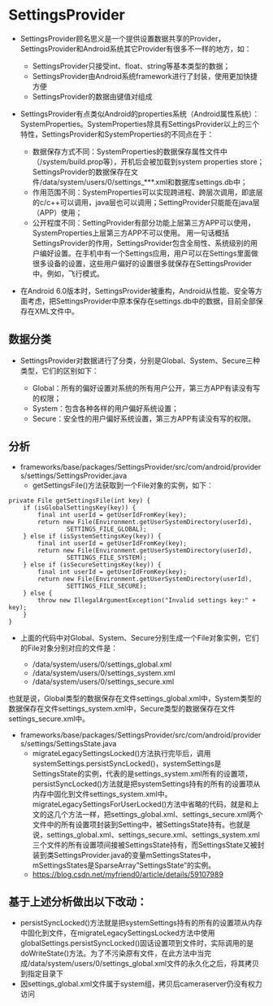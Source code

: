 # SettingsProvider
- SettingsProvider顾名思义是一个提供设置数据共享的Provider，SettingsProvider和Android系统其它Provider有很多不一样的地方，如：

  -  SettingsProvider只接受int、float、string等基本类型的数据；
  -  SettingsProvider由Android系统framework进行了封装，使用更加快捷方便
  -  SettingsProvider的数据由键值对组成
- SettingsProvider有点类似Android的properties系统（Android属性系统）：SystemProperties。SystemProperties除具有SettingsProvider以上的三个特性，SettingsProvider和SystemProperties的不同点在于：

   -   数据保存方式不同：SystemProperties的数据保存属性文件中（/system/build.prop等），开机后会被加载到system properties store；SettingsProvider的数据保存在文件/data/system/users/0/settings_***.xml和数据库settings.db中；
   -   作用范围不同：SystemProperties可以实现跨进程、跨层次调用，即底层的c/c++可以调用，java层也可以调用；SettingProvider只能能在java层（APP）使用；
   -   公开程度不同：SettingProvider有部分功能上层第三方APP可以使用，SystemProperties上层第三方APP不可以使用。
用一句话概括SettingsProvider的作用，SettingsProvider包含全局性、系统级别的用户编好设置。在手机中有一个Settings应用，用户可以在Settings里面做很多设备的设置，这些用户偏好的设置很多就保存在SettingsProvider中。例如，飞行模式。

- 在Android 6.0版本时，SettingsProvider被重构，Android从性能、安全等方面考虑，把SettingsProvider中原本保存在settings.db中的数据，目前全部保存在XML文件中。

## 数据分类
- SettingsProvider对数据进行了分类，分别是Global、System、Secure三种类型，它们的区别如下：

  -   Global：所有的偏好设置对系统的所有用户公开，第三方APP有读没有写的权限；
  -   System：包含各种各样的用户偏好系统设置；
  -   Secure：安全性的用户偏好系统设置，第三方APP有读没有写的权限。

## 分析
- frameworks/base/packages/SettingsProvider/src/com/android/providers/settings/SettingsProvider.java
   -   getSettingsFile()方法获取到一个File对象的实例，如下：
```
private File getSettingsFile(int key) {
    if (isGlobalSettingsKey(key)) {
        final int userId = getUserIdFromKey(key);
        return new File(Environment.getUserSystemDirectory(userId),
                SETTINGS_FILE_GLOBAL);
    } else if (isSystemSettingsKey(key)) {
        final int userId = getUserIdFromKey(key);
        return new File(Environment.getUserSystemDirectory(userId),
                SETTINGS_FILE_SYSTEM);
    } else if (isSecureSettingsKey(key)) {
        final int userId = getUserIdFromKey(key);
        return new File(Environment.getUserSystemDirectory(userId),
                SETTINGS_FILE_SECURE);
    } else {
        throw new IllegalArgumentException("Invalid settings key:" + key);
    }
}
```
- 上面的代码中对Global、System、Secure分别生成一个File对象实例，它们的File对象分别对应的文件是：

   -   /data/system/users/0/settings_global.xml
   -   /data/system/users/0/settings_system.xml
   -   /data/system/users/0/settings_secure.xml


也就是说，Global类型的数据保存在文件settings_global.xml中，System类型的数据保存在文件settings_system.xml中，Secure类型的数据保存在文件settings_secure.xml中。

- frameworks/base/packages/SettingsProvider/src/com/android/providers/settings/SettingsState.java
   -   migrateLegacySettingsLocked()方法执行完毕后，调用systemSettings.persistSyncLocked()，systemSettings是SettingsState的实例，代表的是settings_system.xml所有的设置项，persistSyncLocked()方法就是把systemSettings持有的所有的设置项从内存中固化到文件settings_system.xml中。migrateLegacySettingsForUserLocked()方法中省略的代码，就是和上文的这几个方法一样，把settings_global.xml、settings_secure.xml两个文件中的所有设置项封装到Setting中，被SettingsState持有。也就是说，settings_global.xml、settings_secure.xml、settings_system.xml三个文件的所有设置项间接被SettingsState持有，而SettingsState又被封装到类SettingsProvider.java的变量mSettingsStates中，mSettingsStates是SparseArray”SettingsState”的实例。
   -   https://blog.csdn.net/myfriend0/article/details/59107989
##  基于上述分析做出以下改动：
- persistSyncLocked()方法就是把systemSettings持有的所有的设置项从内存中固化到文件，在migrateLegacySettingsLocked方法中使用globalSettings.persistSyncLocked()固话设置项到文件时，实际调用的是doWriteState()方法。为了不污染原有文件，在此方法中当完成/data/system/users/0/settings_global.xml文件的永久化之后，将其拷贝到指定目录下
- 因settings_global.xml文件属于system组，拷贝后cameraserver仍没有权力访问
